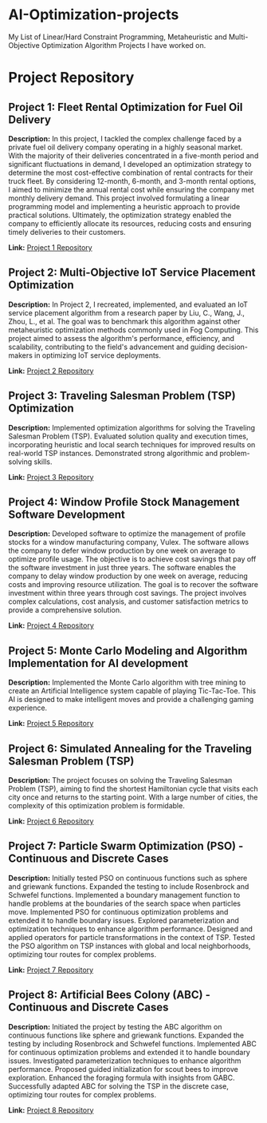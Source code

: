 # AI-Optimization-projects
My List of Linear/Hard Constraint Programming, Metaheuristic and Multi-Objective Optimization Algorithm Projects I have worked on.


# Project Repository

## Project 1: Fleet Rental Optimization for Fuel Oil Delivery
**Description:** In this project, I tackled the complex challenge faced by a private fuel oil delivery company operating in a highly seasonal market. With the majority of their deliveries concentrated in a five-month period and significant fluctuations in demand, I developed an optimization strategy to determine the most cost-effective combination of rental contracts for their truck fleet. By considering 12-month, 6-month, and 3-month rental options, I aimed to minimize the annual rental cost while ensuring the company met monthly delivery demand. This project involved formulating a linear programming model and implementing a heuristic approach to provide practical solutions. Ultimately, the optimization strategy enabled the company to efficiently allocate its resources, reducing costs and ensuring timely deliveries to their customers.

**Link:** [Project 1 Repository](https://github.com/dthatprince/AI-Optimization-projects/tree/main/Fleet%20Rental%20Optimization%20for%20Fuel%20Oil%20Delivery)

## Project 2: Multi-Objective IoT Service Placement Optimization
**Description:** In Project 2, I recreated, implemented, and evaluated an IoT service placement algorithm from a research paper by Liu, C., Wang, J., Zhou, L., et al. The goal was to benchmark this algorithm against other metaheuristic optimization methods commonly used in Fog Computing. This project aimed to assess the algorithm's performance, efficiency, and scalability, contributing to the field's advancement and guiding decision-makers in optimizing IoT service deployments.

**Link:** [Project 2 Repository](https://github.com/dthatprince/AI-Optimization-projects/tree/main/Multi-Objective%20IoT%20Service%20Placement%20Optimization)

## Project 3: Traveling Salesman Problem (TSP) Optimization
**Description:** Implemented optimization algorithms for solving the Traveling Salesman Problem (TSP). Evaluated solution quality and execution times, incorporating heuristic and local search techniques for improved results on real-world TSP instances. Demonstrated strong algorithmic and problem-solving skills.

**Link:** [Project 3 Repository](insert_link_here)

## Project 4: Window Profile Stock Management Software Development
**Description:** Developed software to optimize the management of profile stocks for a window manufacturing company, Vulex. The software allows the company to defer window production by one week on average to optimize profile usage. The objective is to achieve cost savings that pay off the software investment in just three years. The software enables the company to delay window production by one week on average, reducing costs and improving resource utilization. The goal is to recover the software investment within three years through cost savings. The project involves complex calculations, cost analysis, and customer satisfaction metrics to provide a comprehensive solution.

**Link:** [Project 4 Repository](insert_link_here)

## Project 5: Monte Carlo Modeling and Algorithm Implementation for AI development
**Description:** Implemented the Monte Carlo algorithm with tree mining to create an Artificial Intelligence system capable of playing Tic-Tac-Toe. This AI is designed to make intelligent moves and provide a challenging gaming experience.

**Link:** [Project 5 Repository](https://github.com/dthatprince/AI-Optimization-projects/tree/main/Monte%20Carlo%20Modeling%20and%20Algorithm%20Implementation%20for%20AI)

## Project 6: Simulated Annealing for the Traveling Salesman Problem (TSP)
**Description:** The project focuses on solving the Traveling Salesman Problem (TSP), aiming to find the shortest Hamiltonian cycle that visits each city once and returns to the starting point. With a large number of cities, the complexity of this optimization problem is formidable.

**Link:** [Project 6 Repository](https://github.com/dthatprince/AI-Optimization-projects/tree/main/Simulated%20Annealing%20Optimization%20for%20the%20Traveling%20Salesman)

## Project 7: Particle Swarm Optimization (PSO) - Continuous and Discrete Cases
**Description:** Initially tested PSO on continuous functions such as sphere and griewank functions. Expanded the testing to include Rosenbrock and Schwefel functions. Implemented a boundary management function to handle problems at the boundaries of the search space when particles move. Implemented PSO for continuous optimization problems and extended it to handle boundary issues. Explored parameterization and optimization techniques to enhance algorithm performance. Designed and applied operators for particle transformations in the context of TSP. Tested the PSO algorithm on TSP instances with global and local neighborhoods, optimizing tour routes for complex problems.

**Link:** [Project 7 Repository](https://github.com/dthatprince/AI-Optimization-projects/tree/main/Particle%20Swarm%20Optimization%20(PSO)%20-%20Continuous%20and%20Discrete)

## Project 8: Artificial Bees Colony (ABC) - Continuous and Discrete Cases
**Description:** Initiated the project by testing the ABC algorithm on continuous functions like sphere and griewank functions. Expanded the testing by including Rosenbrock and Schwefel functions. Implemented ABC for continuous optimization problems and extended it to handle boundary issues. Investigated parameterization techniques to enhance algorithm performance. Proposed guided initialization for scout bees to improve exploration. Enhanced the foraging formula with insights from GABC. Successfully adapted ABC for solving the TSP in the discrete case, optimizing tour routes for complex problems.

**Link:** [Project 8 Repository](https://github.com/dthatprince/AI-Optimization-projects/tree/main/Artificial%20Bees%20Colony%20(ABC)%20-%20Continuous%20and%20Discrete%20Cases)



